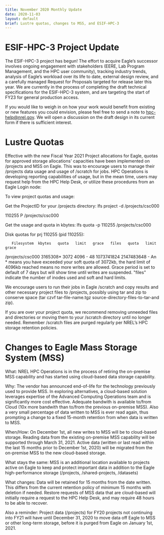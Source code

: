 ```yaml
---
title: November 2020 Monthly Update
date: 2020-11-03
layout: default
brief: Lustre quotas, changes to MSS, and ESIF-HPC-3
---
```


# ESIF-HPC-3 Project Update
The ESIF-HPC-3 project has begun! The effort to acquire Eagle’s successor involves ongoing engagement with stakeholders (EERE, Lab Program Management, and the HPC user community), tracking industry trends, analysis of Eagle’s workload over its life to date, external design review, and a carefully managed Request for Proposals targeted for release later this year. We are currently in the process of completing the draft technical specifications for the ESIF-HPC-3 system, and are targeting the start of FY23 for general production access.

If you would like to weigh in on how your work would benefit from existing or new features you could envision, please feel free to send a note to hpc-help@nrel.gov. We will open a discussion on the draft design in its current form if there is sufficient interest.
 

# Lustre Quotas
Effective with the new Fiscal Year 2021 Project allocations for Eagle, quotas for approved storage allocations' capacities have been implemented on /projects and MSS on Eagle. This was to encourage users to manage their /projects data usage and usage of /scratch for jobs. HPC Operations is developing reporting capabilities of usage, but in the mean time, users may request help from the HPC Help Desk, or utilize these procedures from an Eagle Login node:

To view project quotas and usage:

Get the ProjectID for your /projects directory:
lfs project -d /projects/csc000
 
110255 P /projects/csc000
 
Get the usage and quota in kbytes:
lfs quota -p 110255 /projects/csc000
 
Disk quotas for prj 110255 (pid 110255):
 
       Filesystem  kbytes   quota   limit   grace   files   quota   limit   grace
 
/projects/csc000 3165308*   3072    4096       -      48  1073741824 2147483648       -
An * means you have exceeded your soft quota of 3072kb, the hard limit of 4096kb reached means no more writes are allowed. Grace period is set to default of 7 days but will show time until writes are suspended. "files" indicate the number of inodes used and soft and hard limits.

We encourage users to run their jobs in Eagle /scratch and copy results and other necessary project files to /projects, possibly using tar and zip to conserve space (tar czvf tar-file-name.tgz source-directory-files-to-tar-and zip).

If you are over your project quota, we recommend removing unneeded files and directories or moving them to your /scratch directory until no longer needed.  Remember /scratch files are purged regularly per NREL’s HPC storage retention policies.
 

# Changes to Eagle Mass Storage System (MSS)
What: NREL HPC Operations is in the process of retiring the on-premise MSS capability and has started using cloud-based data storage capability.

Why: The vendor has announced end-of-life for the technology previously used to provide MSS.  In exploring alternatives, a cloud-based solution leverages expertise of the Advanced Computing Operations team and is significantly more cost effective. Adequate bandwith is available to/from Cloud (10x more bandwith than to/from the previous on-premise MSS).  Also a very small percentage of data written to MSS is ever read again, thus prompting a change to a fixed 15-month retention from when data is written to MSS.

When/How: On December 1st, all new writes to MSS will be to cloud-based storage.  Reading data from the existing on-premise MSS capability will be supported through March 31, 2021.  Active data (written or last read within the last 15 months prior to December 1st, 2020) will be migrated from the on-premise MSS to the new cloud-based storage.

What stays the same: MSS is an additional location available to projects active on Eagle to keep and protect important data in addition to the Eagle high-performance storage (/projects, /shared-projects, /datasets)

What changes: Data will be retained for 15 months from the date written.  This differs from the current retention policy of minimum 15 months with deletion if needed. Restore requests of MSS data that are cloud-based will initially require a request to the HPC Help Desk, and may require 48 hours to be able to recover.

Also a reminder:  Project data (/projects) for FY20 projects not continuing into FY21 will have until December 31, 2020 to move data off Eagle to MSS or other long-term storage, before it is purged from Eagle on January 1st, 2021.
 
